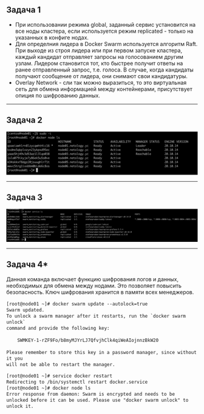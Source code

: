 ## Задача 1 
- При использовании режима global, заданный сервис установится на все ноды кластера, если используется режим replicated - только на указанных в конфиге нодах.
- Для определния лидера в Docker Swarm используется алгоритм Raft. При выходе из строя лидера или при первом запуске кластера, каждый кандидат отправляет запросы на голосованием другим узлам. Лидером становится тот, кто быстрее получит ответы на ранее отправленный запрос, т.е. голоса. В случае, когда кандидаты получают сообщение от лидера, они снимают свои кандидатуры.
- Overlay Network - сли так можно выразиться, то это виртуальная сеть для обмена информацией между контейнерами, присутствует опиция по шифрованию данных.


---

## Задача 2

![Task2](https://github.com/everoff/devops-netology/blob/main/Homeworks/HW_script_05_docker-swarm/task_2.png)


---

## Задача 3

![Task3](https://github.com/everoff/devops-netology/blob/main/Homeworks/HW_script_05_docker-swarm/task_3.png)

---

## Задача 4*

Данная команда включает функцию шифрования логов и данных, необходимых для обмена между нодами. Это позволяет повысить безопасность. Ключ шифрования хранится в памяти всех менеджеров.

```
[root@node01 ~]# docker swarm update --autolock=true
Swarm updated.
To unlock a swarm manager after it restarts, run the `docker swarm unlock`
command and provide the following key:

    SWMKEY-1-rZF9Fo/b8myMJYrLJ7QfvjhClk4qiWeAIojnnzBkW20

Please remember to store this key in a password manager, since without it you
will not be able to restart the manager.
```
```
[root@node01 ~]# service docker restart
Redirecting to /bin/systemctl restart docker.service
[root@node01 ~]# docker node ls
Error response from daemon: Swarm is encrypted and needs to be unlocked before it can be used. Please use "docker swarm unlock" to unlock it.
```




